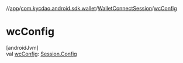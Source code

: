 //[app](../../../index.md)/[com.kycdao.android.sdk.wallet](../index.md)/[WalletConnectSession](index.md)/[wcConfig](wc-config.md)

# wcConfig

[androidJvm]\
val [wcConfig](wc-config.md): [Session.Config](../../com.kycdao.android.sdk.walletconnect/-session/-config/index.md)
